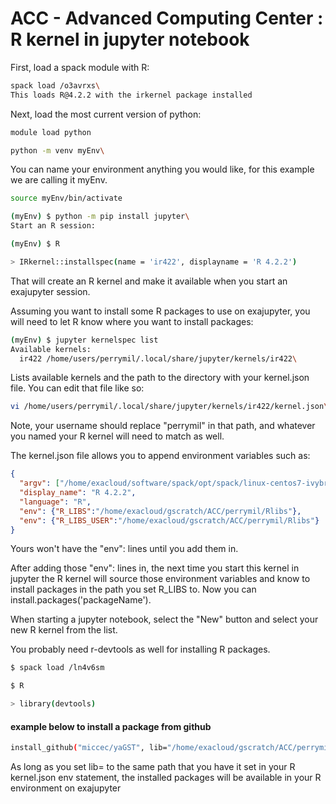 ACC - Advanced Computing Center : R kernel in jupyter notebook
========================================================================


First, load a spack module with R:

``` sh
spack load /o3avrxs\
This loads R@4.2.2 with the irkernel package installed
```
Next, load the most current version of python:

``` sh
module load python

python -m venv myEnv\
```
You can name your environment anything you would like, for this example we are calling it myEnv.

``` sh
source myEnv/bin/activate

(myEnv) $ python -m pip install jupyter\
Start an R session:

(myEnv) $ R

> IRkernel::installspec(name = 'ir422', displayname = 'R 4.2.2')
```

That will create an R kernel and make it available when you start an exajupyter session.

Assuming you want to install some R packages to use on exajupyter, you will need to let R know where you want to install packages:
``` sh
(myEnv) $ jupyter kernelspec list
Available kernels:
  ir422 /home/users/perrymil/.local/share/jupyter/kernels/ir422\
```

Lists available kernels and the path to the directory with your kernel.json file. You can edit that file like so:
``` sh
vi /home/users/perrymil/.local/share/jupyter/kernels/ir422/kernel.json\
```
Note, your username should replace "perrymil" in that path, and whatever you named your R kernel will need to match as well.

The kernel.json file allows you to append environment variables such as:
``` json
{ 
  "argv": ["/home/exacloud/software/spack/opt/spack/linux-centos7-ivybridge/gcc-8.3.1/r-4.2.2-o3avrxsie2rfjqjzpbg33ifuyvh6i3hq/rlib/R/bin/R", "--slave", "-e", "IRkernel::main()", "--args", "{connection_file}"],
  "display_name": "R 4.2.2",
  "language": "R",
  "env": {"R_LIBS":"/home/exacloud/gscratch/ACC/perrymil/Rlibs"},
  "env": {"R_LIBS_USER":"/home/exacloud/gscratch/ACC/perrymil/Rlibs"}
}
```
Yours won't have the "env": lines until you add them in.

After adding those "env": lines in, the next time you start this kernel in jupyter the R kernel will source those environment variables and know to install packages in the path you set R_LIBS to. Now you can install.packages('packageName').

When starting a jupyter notebook, select the "New" button and select your new R kernel from the list.

You probably need r-devtools as well for installing R packages.

``` sh
$ spack load /ln4v6sm

$ R

> library(devtools)
```

#### example below to install a package from github
``` sh
install_github("miccec/yaGST", lib="/home/exacloud/gscratch/ACC/perrymil/Rlibs")\
```
As long as you set lib= to the same path that you have it set in your R kernel.json env statement, the installed packages will be available in your R environment on exajupyter